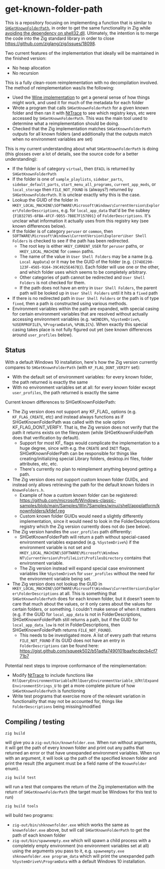 get-known-folder-path
=====================

This is a repository focusing on implementing a function that is similar to [`SHGetKnownFolderPath`](https://learn.microsoft.com/en-us/windows/win32/api/shlobj_core/nf-shlobj_core-shgetknownfolderpath), in order to get the same functionality in Zig while [avoiding the dependency on shell32.dll](https://randomascii.wordpress.com/2018/12/03/a-not-called-function-can-cause-a-5x-slowdown/). Ultimately, the intention is to merge the code into the Zig standard library in order to close https://github.com/ziglang/zig/issues/18098.

Two current features of the implementation that ideally will be maintained in the finished version:

- No heap allocation
- No recursion

This is a fully clean-room reimplementation with no decompilation involved. The method of reimplementation was/is the following:

- Used the [Wine implementation](https://gitlab.winehq.org/wine/wine/-/blob/master/dlls/shell32/shellpath.c#L3514) to get a general sense of how things might work, and used it for much of the metadata for each folder
- Wrote a program that calls `SHGetKnownFolderPath` for a given known folder and then ran it with [NtTrace](https://github.com/rogerorr/NtTrace) to see which registry keys, etc were accessed by `SHGetKnownFolderPath`. This was the main tool used to determine what a reimplementation should be doing.
- Checked that the Zig implementation matches `SHGetKnownFolderPath` outputs for all known folders (and additionally that the outputs match when no environment variables are set)

This is my current understanding about what `SHGetKnownFolderPath` is doing (this glosses over a lot of details, see the source code for a better understanding):

- If the folder is of category `virtual`, then `EFAIL` is returned by `SHGetKnownFolderPath`
- If the folder is one of `sample_playlists`, `sidebar_parts`, `sidebar_default_parts`, `start_menu_all_programs`, `current_app_mods`, or `local_storage` then `FILE_NOT_FOUND` is (always?) returned by `SHGetKnownFolderPath`. It is unclear exactly why this is the case.
- Lookup the GUID of the folder in `HKEY_LOCAL_MACHINE\SOFTWARE\Microsoft\Windows\CurrentVersion\Explorer\FolderDescriptions`, e.g. for `local_app_data` that'd be the subkey `{F1B32785-6FBA-4FCF-9D55-7B8E7F157091}` of `FolderDescriptions`. It's unclear what information it actually uses from this registry key (see known differences below).
- If the folder is of category `peruser` or `common`, then `SOFTWARE\Microsoft\Windows\CurrentVersion\Explorer\User Shell Folders` is checked to see if the path has been redirected.
  + The root key is either `HKEY_CURRENT_USER` for `peruser` paths, or `HKEY_LOCAL_MACHINE` for `common` paths.
  + The name of the value in `User Shell Folders` may be a name (e.g. `Local AppData`) or it may be the GUID of the folder (e.g. `{374DE290-123F-4565-9164-39C4925E467B}`). Each folder will use one or the other, and which folder uses which seems to be completely arbitrary.
  + Other categories of path cannot be redirected and `User Shell Folders` is not checked for them.
  + If the path does not have an entry in `User Shell Folders`, the parent path will be looked up in `User Shell Folders` until it hits a `fixed` path
- If there is no redirected path in `User Shell Folders` or the path is of type `fixed`, then a path is constructed using various methods.
- Environment variables within the path are expanded, with special casing for certain environment variables that are resolved without actually accessing environment variables (e.g. `%WINDIR%`, `%SystemDrive%`, `%USERPROFILE%`, `%ProgramData%`, `%PUBLIC%`). When exactly this special casing takes place is not fully figured out yet (see known differences around `user_profiles` below).

## Status

With a default Windows 10 installation, here's how the Zig version currently compares to `SHGetKnownFolderPath` (with `KF_FLAG_DONT_VERIFY` set):

- With the default set of environment variables: for every known folder, the path returned is exactly the same 
- With no environment variables set at all: for every known folder except `user_profiles`, the path returned is exactly the same

Current known differences to SHGetKnownFolderPath:

- The Zig version does not support any KF_FLAG_ options (e.g. `KF_FLAG_CREATE`, etc) and instead always functions as if SHGetKnownFolderPath was called with the sole option KF_FLAG_DONT_VERIFY. That is, the Zig version does not verify that the path it returns exists on the filesystem (while SHGetKnownFolderPath does that verification by default).
  + Support for most KF_ flags would complicate the implementation to a huge degree, since with e.g. the `CREATE` and `INIT` flags, SHGetKnownFolderPath can be responsible for things like creating/initializing special Library folders, desktop.ini files, folder attributes, etc, etc.
  + There's currently no plan to reimplement anything beyond getting a path.
- The Zig version does not support custom known folder GUIDs, and instead only allows retrieving the path for the default known folders in `KnownFolders.h`.
  + Example of how a custom known folder can be registered: https://github.com/microsoft/Windows-classic-samples/blob/main/Samples/Win7Samples/winui/shell/appplatform/knownfolders/kfdef.reg
  + Custom known folder GUIDs would need a slightly differently implementation, since it would need to look in the FolderDescriptions registry which the Zig version currently does not do (see below).
- The Zig version handles the `user_profiles` path differently:
  + SHGetKnownFolderPath will return a path without special-cased environment variables expanded (e.g. `%SystemDrive%`) if the environment variable is not set and `HKEY_LOCAL_MACHINE\SOFTWARE\Microsoft\Windows NT\CurrentVersion\ProfileList\ProfilesDirectory` contains that environment variable.
  + The Zig version instead will expand special case environment variables like `%SystemDrive%` for `user_profiles` without the need for the environment variable being set.
- The Zig version does not lookup the GUID in `HKEY_LOCAL_MACHINE\SOFTWARE\Microsoft\Windows\CurrentVersion\Explorer\FolderDescriptions` at all. This is something that `SHGetKnownFolderPath` does for each known folder, but it doesn't seem to care that much about the values, or it only cares about the values for certain folders, or something. I couldn't make sense of when it matters (e.g. if the GUID for `local_app_data` is not in FolderDescriptions, SHGetKnownFolderPath still returns a path, but if the GUID for `local_app_data_low` is not in FolderDescriptions, then SHGetKnownFolderPath returns `FILE_NOT_FOUND`).
  + This needs to be investigated more. A list of every path that returns `FILE_NOT_FOUND` if its GUID does not have an entry in `FolderDescriptions` can be found here: https://gist.github.com/squeek502/b51adfa7490101baafecdecb4cf771b7

Potential next steps to improve conformance of the reimplementation:

- Modify [NtTrace](https://github.com/rogerorr/NtTrace) to include functions like `RtlQueryEnvironmentVariable`/`RtlQueryEnvironmentVariable_U`/`RtlExpandEnvironmentStrings_U` to get a more complete picture of how `SHGetKnownFolderPath` is functioning
- Write test programs that exercise more of the relevant variation in functionality that may not be accounted for, things like `FolderDescriptions` being missing/modified

## Compiling / testing

```
zig build
```

will give you a `zig-out/bin/knownfolder.exe`. When run without arguments, it will get the path of every known folder and print out any paths that returned an error or that have unexpanded environment variables. When run with an argument, it will look up the path of the specified known folder and print the result (the argument must be a field name of the `KnownFolder` enum).

```
zig build test
```

will run a test that compares the return of the Zig implementation with the return of `SHGetKnownFolderPath` (the target must be Windows for this test to run)

```
zig build tools
```

will build two programs:

- `zig-out/bin/shknownfolder.exe` which works the same as `knownfolder.exe` above, but will call `SHGetKnownFolderPath` to get the path of each known folder
- `zig-out/bin/spawnempty.exe` which will spawn a child process with a completely empty environment (no environment variables set at all) using the arguments you pass to it, e.g. `spawnempty.exe shknownfolder.exe program_data` which will print the unexpanded path `%SystemDrive%\ProgramData` with a default Windows 10 installation.
